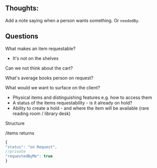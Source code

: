 ## Thoughts:
Add a note saying when a person wants something. Or `neededBy`.

## Questions
What makes an item requestable?
- It's not on the shelves

Can we not think about the cart?

What's average books person on request?

What would we want to surface on the client?
- Physical items and distinguishing features e.g. how to access them
- A status of the items requestability - is it already on hold?
- Ability to create a hold - and where the item will be available (rare reading room / library desk)



Structure

/items returns
```js
{
"status": "on Request",
//private
"requestedByMe": true
}
```
